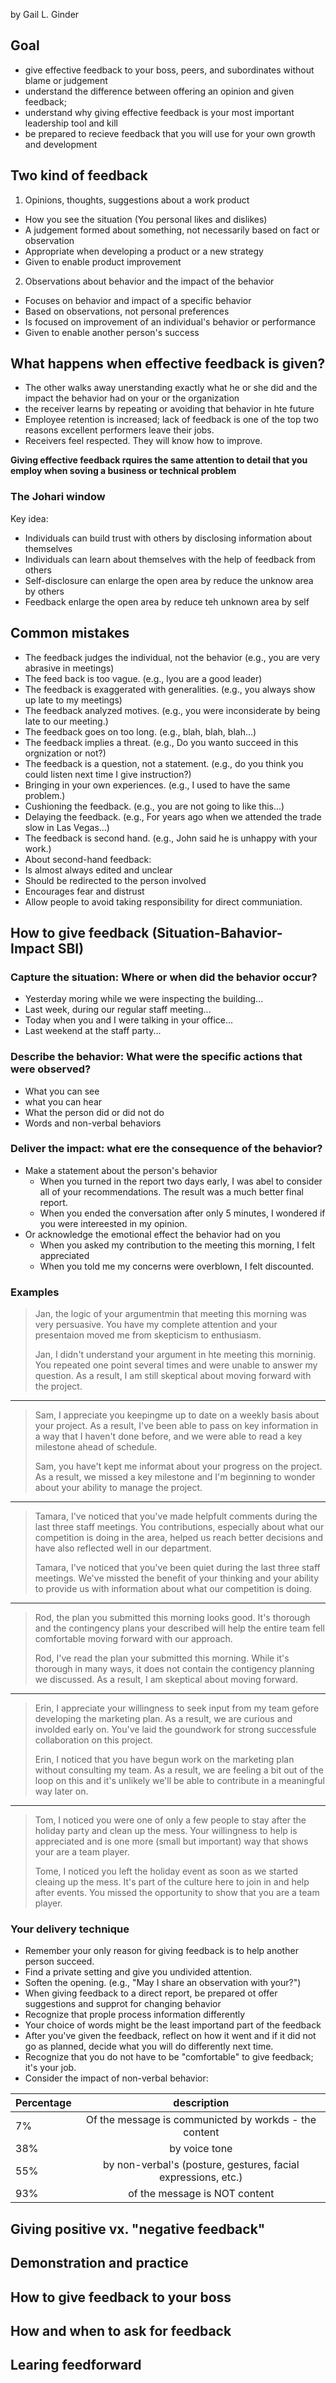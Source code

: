 by Gail L. Ginder

## Goal
* give effective feedback to your boss, peers, and subordinates without blame or judgement
* understand the difference between offering an opinion and given feedback;
* understand why giving effective feedback is your most important leadership tool and kill
* be prepared to recieve feedback that you will use for your own growth and development

## Two kind of feedback
1. Opinions, thoughts, suggestions about a work product
 * How you see the situation (You personal likes and dislikes)
 * A judgement formed about something, not necessarily based on fact or observation
 * Appropriate when developing a product or a new strategy
 * Given to enable product improvement
2. Observations about behavior and the impact of the behavior
 * Focuses on behavior and impact of a specific behavior
 * Based on observations, not personal preferences
 * Is focused on improvement of an individual's behavior or performance
 * Given to enable another person's success

## What happens when effective feedback is given?
* The other walks away unerstanding exactly what he or she did and the impact the behavior had on your or the organization
* the receiver learns by repeating or avoiding that behavior in hte future
* Employee retention is increased; lack of feedback is one of the top two reasons excellent performers leave their jobs.
* Receivers feel respected. They will know how to improve.

**Giving effective feedback rquires the same attention to detail that you employ when soving a business or technical problem**

### The Johari window
Key idea:
* Individuals can build trust with others by disclosing information about themselves
* Individuals can learn about themselves with the help of feedback from others
* Self-disclosure can enlarge the open area by reduce the unknow area by others
* Feedback enlarge the open area by reduce teh unknown area by self

## Common mistakes
* The feedback judges the individual, not the behavior (e.g., you are very abrasive in meetings)
* The feed back is too vague. (e.g., lyou are a good leader)
* The feedback is exaggerated with generalities. (e.g., you always show up late to my meetings)
* The feedback analyzed motives. (e.g., you were inconsiderate by being late to our meeting.)
* The feedback goes on too long. (e.g., blah, blah, blah...)
* The feedback implies a threat. (e.g., Do you wanto succeed in this orgnization or not?)
* The feedback is a question, not a statement. (e.g., do you think you could listen next time I give instruction?)
* Bringing in your own experiences. (e.g., I used to have the same problem.)
* Cushioning the feedback. (e.g., you are not going to like this...)
* Delaying the feedback. (e.g., For years ago when we attended the trade slow in Las Vegas...)
* The feedback is second hand. (e.g., John said he is unhappy with your work.)
 * About second-hand feedback: 
  * Is almost always edited and unclear
  * Should be redirected to the person involved
  * Encourages fear and distrust
  * Allow people to avoid taking responsibility for direct communiation.

## How to give feedback (Situation-Bahavior-Impact SBI)

### Capture the situation: Where or when did the behavior occur?
 * Yesterday moring while we were inspecting the building...
 * Last week, during our regular staff meeting...
 * Today when you and I were talking in your office...
 * Last weekend at the staff party...
### Describe the behavior: What were the specific actions that were observed?
 * What you can see
 * what you can hear
 * What the person did or did not do
 * Words and non-verbal behaviors
### Deliver the impact: what ere the consequence of the behavior?
   * Make a statement about the person's behavior
     * When you turned in the report two days early, I was abel to consider all of your recommendations. The result was a much better final report.
     * When you ended the conversation after only 5 minutes, I wondered if you were intereested in my opinion.
   * Or acknowledge the emotional effect the behavior had on you
     * When you asked my contribution to the meeting this morning, I felt appreciated
     * When you told me my concerns were overblown, I felt discounted.
### Examples

> Jan, the logic of your argumentmin that meeting this morning was very persuasive. You 
> have my complete attention and your presentaion moved me from skepticism to enthusiasm.
>
> Jan, I didn't understand your argument in hte meeting this morninig. You repeated one
> point several times and were unable to answer my question. As a result, I am still skeptical
> about moving forward with the project.

-----------

> Sam, I appreciate you keepingme up to date on a weekly basis about your project.
> As a result, I've been able to pass on key information in a way that I haven't done before,
> and we were able to read a key milestone ahead of schedule.
>
> Sam, you have't kept me informat about your progress on the project. As a result,
> we missed a key milestone and I'm beginning to wonder about your ability to manage the project.

----------

> Tamara, I've noticed that you've made helpfult comments during the last three staff meetings.
> You contributions, especially about what our competition is doing in the area, helped us 
> reach better decisions and have also reflected well in our department.
>
> Tamara, I've noticed that you've been quiet during the last three staff meetings. We've
> missted the benefit of your thinking and your ability to provide us with information about
> what our competition is doing.

----------

> Rod, the plan you submitted this morning looks good. It's thorough and the contingency plans
> your described will help the entire team fell comfortable moving forward with our approach.
>
> Rod, I've read the plan your submitted this morning. While it's thorough in many ways, it
> does not contain the contigency planning we discussed. As a result, I am skeptical about 
> moving forward.

---------------

> Erin, I appreciate your willingness to seek input from my team gefore developing the marketing 
> plan. As a result, we are curious and involded early on. You've laid the goundwork for strong
> successfule collaboration on this project.
>
> Erin, I noticed that you have begun work on the marketing plan without consulting my team. As
> a result, we are feeling a bit out of the loop on this and it's unlikely we'll be able to 
> contribute in a meaningful way later on.

-----------------

> Tom, I noticed you were one of only a few people to stay after the holiday party and clean up 
> the mess. Your willingness to help is appreciated and is one more (small but important) way 
> that shows your are a team player.
>
> Tome, I noticed you left the holiday event as soon as we started cleaing up the mess. It's
> part of the culture here to join in and help after events. You missed the opportunity to 
> show that you are a team player.

### Your delivery technique
* Remember your only reason for giving feedback is to help another person succeed.
* Find a private setting and give you undivided attention.
* Soften the opening. (e.g., "May I share an observation with your?")
* When giving feedback to a direct report, be prepared ot offer suggestions and supprot for changing behavior
* Recognize that prople process information differently
* Your choice of words might be the least importand part of the feedback
* After you've given the feedback, reflect on how it went and if it did not go as planned, decide what you will do differently next time.
* Recognize that you do not have to be "comfortable" to give feedback; it's your job.
* Consider the impact of non-verbal behavior:

| Percentage   | description |
|:-------------|:------------:|
| 7%  | Of the message is communicted by workds - the content |
| 38% | by voice tone |
| 55% | by non-verbal's (posture, gestures, facial expressions, etc.)|
| 93% | of the message is NOT content|

## Giving positive vx. "negative feedback"
## Demonstration and practice
## How to give feedback to your boss
## How and when to ask for feedback
## Learing feedforward
